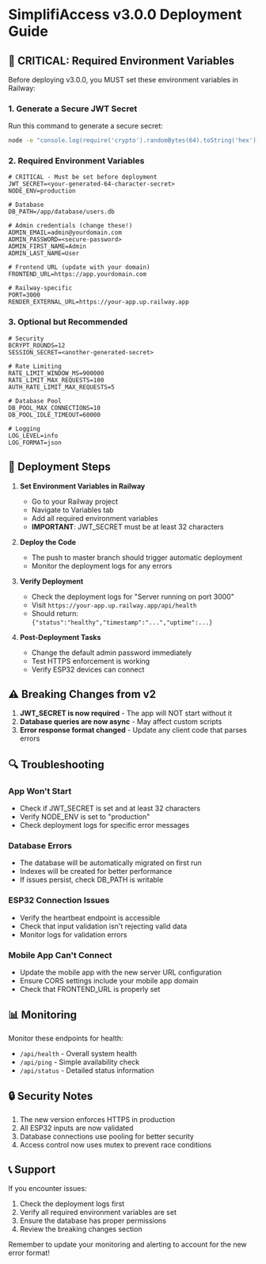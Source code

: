 # SimplifiAccess v3.0.0 Deployment Guide

## 🚨 CRITICAL: Required Environment Variables

Before deploying v3.0.0, you MUST set these environment variables in Railway:

### 1. Generate a Secure JWT Secret

Run this command to generate a secure secret:
```bash
node -e "console.log(require('crypto').randomBytes(64).toString('hex'))"
```

### 2. Required Environment Variables

```env
# CRITICAL - Must be set before deployment
JWT_SECRET=<your-generated-64-character-secret>
NODE_ENV=production

# Database
DB_PATH=/app/database/users.db

# Admin credentials (change these!)
ADMIN_EMAIL=admin@yourdomain.com
ADMIN_PASSWORD=<secure-password>
ADMIN_FIRST_NAME=Admin
ADMIN_LAST_NAME=User

# Frontend URL (update with your domain)
FRONTEND_URL=https://app.yourdomain.com

# Railway-specific
PORT=3000
RENDER_EXTERNAL_URL=https://your-app.up.railway.app
```

### 3. Optional but Recommended

```env
# Security
BCRYPT_ROUNDS=12
SESSION_SECRET=<another-generated-secret>

# Rate Limiting
RATE_LIMIT_WINDOW_MS=900000
RATE_LIMIT_MAX_REQUESTS=100
AUTH_RATE_LIMIT_MAX_REQUESTS=5

# Database Pool
DB_POOL_MAX_CONNECTIONS=10
DB_POOL_IDLE_TIMEOUT=60000

# Logging
LOG_LEVEL=info
LOG_FORMAT=json
```

## 🚀 Deployment Steps

1. **Set Environment Variables in Railway**
   - Go to your Railway project
   - Navigate to Variables tab
   - Add all required environment variables
   - **IMPORTANT**: JWT_SECRET must be at least 32 characters

2. **Deploy the Code**
   - The push to master branch should trigger automatic deployment
   - Monitor the deployment logs for any errors

3. **Verify Deployment**
   - Check the deployment logs for "Server running on port 3000"
   - Visit `https://your-app.up.railway.app/api/health`
   - Should return: `{"status":"healthy","timestamp":"...","uptime":...}`

4. **Post-Deployment Tasks**
   - Change the default admin password immediately
   - Test HTTPS enforcement is working
   - Verify ESP32 devices can connect

## ⚠️ Breaking Changes from v2

1. **JWT_SECRET is now required** - The app will NOT start without it
2. **Database queries are now async** - May affect custom scripts
3. **Error response format changed** - Update any client code that parses errors

## 🔍 Troubleshooting

### App Won't Start
- Check if JWT_SECRET is set and at least 32 characters
- Verify NODE_ENV is set to "production"
- Check deployment logs for specific error messages

### Database Errors
- The database will be automatically migrated on first run
- Indexes will be created for better performance
- If issues persist, check DB_PATH is writable

### ESP32 Connection Issues
- Verify the heartbeat endpoint is accessible
- Check that input validation isn't rejecting valid data
- Monitor logs for validation errors

### Mobile App Can't Connect
- Update the mobile app with the new server URL configuration
- Ensure CORS settings include your mobile app domain
- Check that FRONTEND_URL is properly set

## 📊 Monitoring

Monitor these endpoints for health:
- `/api/health` - Overall system health
- `/api/ping` - Simple availability check
- `/api/status` - Detailed status information

## 🔒 Security Notes

1. The new version enforces HTTPS in production
2. All ESP32 inputs are now validated
3. Database connections use pooling for better security
4. Access control now uses mutex to prevent race conditions

## 📞 Support

If you encounter issues:
1. Check the deployment logs first
2. Verify all required environment variables are set
3. Ensure the database has proper permissions
4. Review the breaking changes section

Remember to update your monitoring and alerting to account for the new error format!